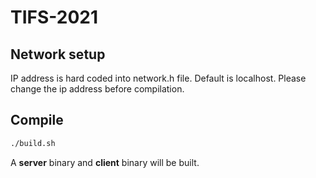 # TIFS-2021

## Network setup

IP address is hard coded into network.h file. Default is localhost. Please change the ip address before compilation.

## Compile

```bash
./build.sh
```

A __server__ binary and __client__ binary will be built. 
